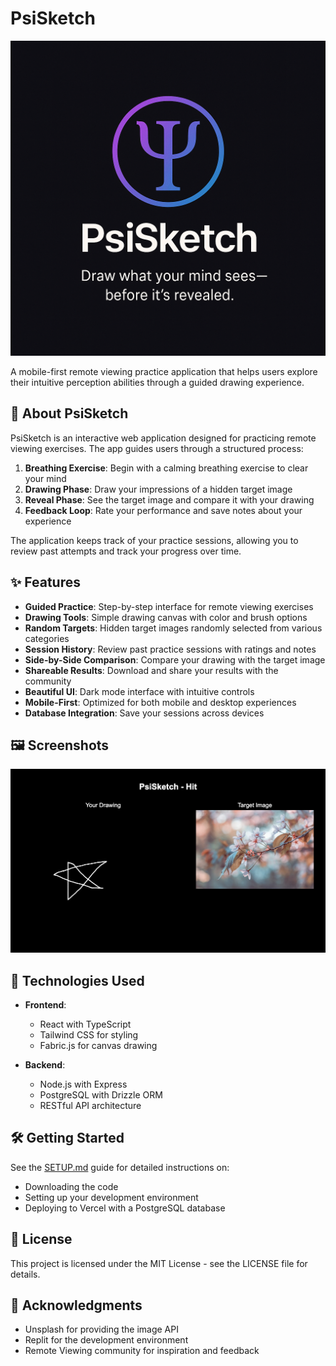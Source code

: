 # PsiSketch

![PsiSketch Logo](attached_assets/psisketch.png)

A mobile-first remote viewing practice application that helps users explore their intuitive perception abilities through a guided drawing experience.

## 🔮 About PsiSketch

PsiSketch is an interactive web application designed for practicing remote viewing exercises. The app guides users through a structured process:

1. **Breathing Exercise**: Begin with a calming breathing exercise to clear your mind
2. **Drawing Phase**: Draw your impressions of a hidden target image
3. **Reveal Phase**: See the target image and compare it with your drawing
4. **Feedback Loop**: Rate your performance and save notes about your experience

The application keeps track of your practice sessions, allowing you to review past attempts and track your progress over time.

## ✨ Features

- **Guided Practice**: Step-by-step interface for remote viewing exercises
- **Drawing Tools**: Simple drawing canvas with color and brush options
- **Random Targets**: Hidden target images randomly selected from various categories
- **Session History**: Review past practice sessions with ratings and notes
- **Side-by-Side Comparison**: Compare your drawing with the target image
- **Shareable Results**: Download and share your results with the community
- **Beautiful UI**: Dark mode interface with intuitive controls
- **Mobile-First**: Optimized for both mobile and desktop experiences
- **Database Integration**: Save your sessions across devices

## 🖼️ Screenshots

![PsiSketch screenshot](attached_assets/screenshots.png)

## 🚀 Technologies Used

- **Frontend**:
  - React with TypeScript
  - Tailwind CSS for styling
  - Fabric.js for canvas drawing

- **Backend**:
  - Node.js with Express
  - PostgreSQL with Drizzle ORM
  - RESTful API architecture

## 🛠️ Getting Started

See the [SETUP.md](SETUP.md) guide for detailed instructions on:
- Downloading the code
- Setting up your development environment
- Deploying to Vercel with a PostgreSQL database

## 📝 License

This project is licensed under the MIT License - see the LICENSE file for details.

## 🙏 Acknowledgments

- Unsplash for providing the image API
- Replit for the development environment
- Remote Viewing community for inspiration and feedback
